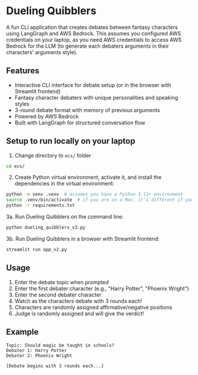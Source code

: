 # Dueling Quibblers

A fun CLI application that creates debates between fantasy characters using LangGraph and AWS Bedrock. This assumes you configured AWS credentials on your laptop, as you need AWS credentials to access AWS Bedrock for the LLM (to generate each debaters arguments in their characters' arguments style).

## Features

- Interactive CLI interface for debate setup (or in the browser with Streamlit frontend)
- Fantasy character debaters with unique personalities and speaking styles
- 3-round debate format with memory of previous arguments
- Powered by AWS Bedrock
- Built with LangGraph for structured conversation flow

## Setup to run locally on your laptop

1. Change directory to `ecs/` folder
```bash
cd ecs/
```

2. Create Python virtual environment, activate it, and install the dependencies in the virtual environment:
```bash
python -m venv .venv  # assumes you have a Python 3.11+ environment
source .venv/bin/activate  # if you are on a Mac, it's different if you are on Windows
python -r requirements.txt
```

3a. Run Dueling Quibblers on the command line:
```bash
python dueling_quibblers_v3.py
```

3b. Run Dueling Quibblers in a browser with Streamlit frontend:
```bash
streamlit run app_v2.py
```

## Usage

1. Enter the debate topic when prompted
2. Enter the first debater character (e.g., "Harry Potter", "Phoenix Wright")
3. Enter the second debater character
4. Watch as the characters debate with 3 rounds each!
5. Characters are randomly assigned affirmative/negative positions
6. Judge is randomly assigned and will give the verdict!

## Example

```
Topic: Should magic be taught in schools?
Debater 1: Harry Potter
Debater 2: Phoenix Wright

[Debate begins with 3 rounds each...]
